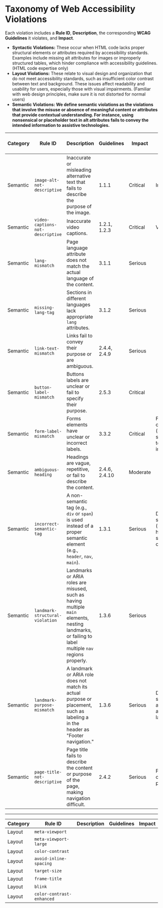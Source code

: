 # Taxonomy of Web Accessibility Violations

Each violation includes a **Rule ID**, **Description**, the corresponding **WCAG Guidelines** it violates, and **Impact**.

- **Syntactic Violations:** These occur when HTML code lacks proper structural elements or attributes required by accessibility standards. Examples include missing alt attributes for images or improperly structured tables, which hinder compliance with accessibility guidelines. (HTML code expertise only)
- **Layout Violations:** These relate to visual design and organization that do not meet accessibility standards, such as insufficient color contrast between text and background. These issues affect readability and usability for users, especially those with visual impairments. (Familiar with web design principles, make sure it is not distorted for normal users)
- **Semantic Violations: We define semantic violations as the violations that involve the misuse or absence of meaningful content or attributes that provide contextual understanding. For instance, using nonsensical or placeholder text in alt attributes fails to convey the intended information to assistive technologies.**



| **Category**           | **Rule ID**           | **Description**                                                                                       | **Guidelines**    | **Impact** | **Additional Context Needed**|
|-------------------------|-----------------------|-------------------------------------------------------------------------------------------------------|-------------------|-------------------|------------------|
| Semantic      | `image-alt-not-descriptive`      | Inaccurate or misleading alternative text that fails to describe the purpose of the image.            | 1.1.1             |  Critical | Image  |
| Semantic      | `video-captions-not-descriptive`    | Inaccurate video captions.                                 | 1.2.1, 1.2.3      | Critical  |  Video |
| Semantic      | `lang-mismatch`      | Page language attribute does not match the actual language of the content.                            | 3.1.1             | Serious  |   |
| Semantic      | `missing-lang-tag`   | Sections in different languages lack appropriate `lang` attributes.                                   | 3.1.2             |  Serious |   |
| Semantic      | `link-text-mismatch`  | Links fail to convey their purpose or are ambiguous.                                                  | 2.4.4, 2.4.9      | Serious  |   |
| Semantic      | `button-label-mismatch`       | Buttons labels are unclear or fail to specify their purpose.                                            | 2.5.3             |  Critical  |  |
| Semantic      | `form-label-mismatch`         | Forms elements have unclear or incorrect labels.                                                 | 3.3.2             |   Critical |Form context (e.g., surrounding text, instructions)|
| Semantic      | `ambiguous-heading`  | Headings are vague, repetitive, or fail to describe the content.                                      | 2.4.6, 2.4.10     |  Moderate  |   |
| Semantic      | `incorrect-semantic-tag`    | A non-semantic tag (e.g., `div` or `span`) is used instead of a proper semantic element (e.g., `header`, `nav`, `main`).                                      | 1.3.1             | Serious  |  Document structure (other headings, section context) |
| Semantic      | `landmark-structural-violation`    |  Landmarks or ARIA roles are misused, such as having multiple `main` elements, nesting landmarks, or failing to label multiple `nav` regions properly.                                         | 1.3.6           | Serious  |  |
| Semantic      | `landmark-purpose-mismatch` | A landmark or ARIA role does not match its actual purpose or placement, such as labeling a <nav> in the header as "Footer navigation."                                          | 1.3.6             | Serious  |  Document structure and context around the landmark  |
| Semantic      | `page-title-not-descriptive`      | Page title fails to describe the content or purpose of the page, making navigation difficult.           | 2.4.2             |  Serious | Page content and purpose  |

---



| **Category**           | **Rule ID**           | **Description**                                                                                       | **Guidelines**    | **Impact** | 
|-------------------------|-----------------------|-------------------------------------------------------------------------------------------------------|-------------------|-------------------|
| Layout      | `meta-viewport`      |             |             |   | 
| Layout      | `meta-viewport-large`      |             |             |   | 
| Layout      | `color-contrast`      |             |             |   | 
| Layout      | `avoid-inline-spacing`      |             |             |   | 
| Layout      | `target-size`      |             |             |   | 
| Layout      | `frame-title`      |             |             |   | 
| Layout      | `blink`      |             |             |   | 
| Layout      | `color-contrast-enhanced`      |             |             |   | 



<!-- This is commented out.| Semantic      | `sensory-instructions`| Instructions rely on sensory characteristics without alternatives.                                    | 1.3.3             |  Serious |   |
| Semantic      | `error-messages`     | Errors are not clearly described, leaving users unable to fix them.                                   | 3.3.1             | Serious  |  Error context (e.g., input validation rules) |
| Semantic      | `error-correction`   | No accessible suggestions for correcting input errors.                                                | 3.3.3             | Serious  |  Error context and input requirements  |
| Semantic      | `error-consistency`  | Error messages lack consistency or clarity across interactions.                                       | 3.3.4             | Serious  |  All error messages on the page |
| Semantic      | `status-updates`     | Status changes are not announced to assistive technologies.                                           | 4.1.3             | Serious  |   |
| Semantic      | `hover-focus`        | Content triggered by hover or focus is inaccessible or non-dismissible.                               | 1.4.13            | Serious |   |
 -->
